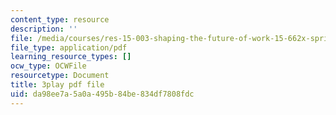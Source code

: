 ```yaml
---
content_type: resource
description: ''
file: /media/courses/res-15-003-shaping-the-future-of-work-15-662x-spring-2016/da98ee7a5a0a495b84be834df7808fdc_M4dl1quiPPY.pdf
file_type: application/pdf
learning_resource_types: []
ocw_type: OCWFile
resourcetype: Document
title: 3play pdf file
uid: da98ee7a-5a0a-495b-84be-834df7808fdc
---
```

